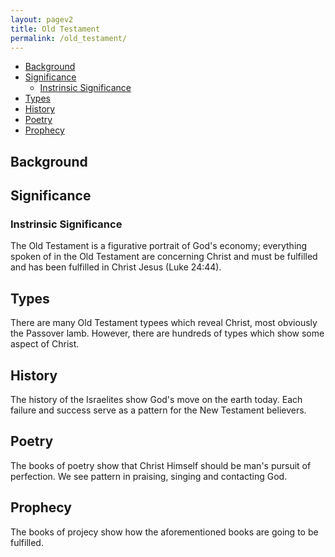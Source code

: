 ```yaml
---
layout: pagev2
title: Old Testament
permalink: /old_testament/
---
```

- [Background](#background)
- [Significance](#significance)
  - [Instrinsic Significance](#instrinsic-significance)
- [Types](#types)
- [History](#history)
- [Poetry](#poetry)
- [Prophecy](#prophecy)

## Background

## Significance

### Instrinsic Significance

The Old Testament is a figurative portrait of God's economy; everything spoken of in the Old Testament are concerning Christ and must be fulfilled and has been fulfilled in Christ Jesus (Luke 24:44).

## Types

There are many Old Testament typees which reveal Christ, most obviously the Passover lamb. However, there are hundreds of types which show some aspect of Christ. 

## History

The history of the Israelites show God's move on the earth today. Each failure and success serve as a pattern for the New Testament believers. 

## Poetry

The books of poetry show that Christ Himself should be man's pursuit of perfection. We see pattern in praising, singing and contacting God.

## Prophecy

The books of projecy show how the aforementioned books are going to be fulfilled. 

